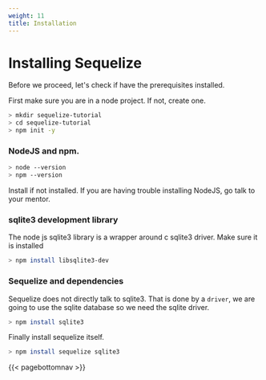```yaml
---
weight: 11
title: Installation
---
```


# Installing Sequelize

Before we proceed, let's check if have the prerequisites installed.

First make sure you are in a node project. If not, create one.

```bash
> mkdir sequelize-tutorial
> cd sequelize-tutorial
> npm init -y
```

### NodeJS and npm.

```bash
> node --version
> npm --version
```
Install if not installed. If you are having trouble installing NodeJS, go talk to your
mentor.

### sqlite3 development library
The node js sqlite3 library is a wrapper around c sqlite3 driver. Make sure it is 
installed

```bash
> npm install libsqlite3-dev
```

### Sequelize and dependencies
Sequelize does not directly talk to sqlite3. That is done by a `driver`, we are
going to use the sqlite database so we need the sqlite driver. 

```bash
> npm install sqlite3
```

Finally install sequelize itself.

```bash
> npm install sequelize sqlite3
```

{{< pagebottomnav >}}
